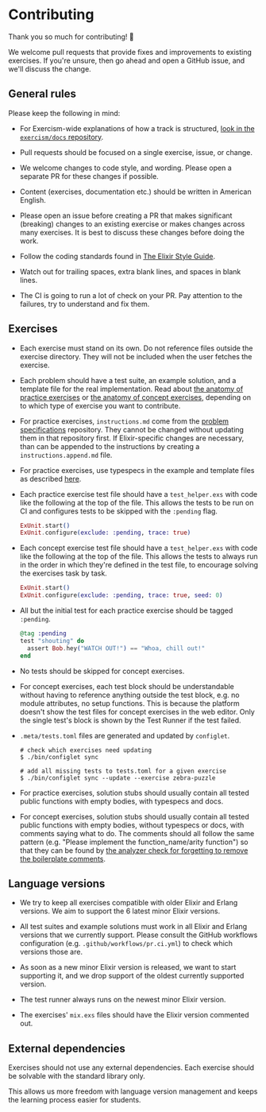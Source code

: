 # Contributing

Thank you so much for contributing! :tada:

We welcome pull requests that provide fixes and improvements to existing
exercises. If you're unsure, then go ahead and open a GitHub issue, and we'll
discuss the change.

## General rules

Please keep the following in mind:

- For Exercism-wide explanations of how a track is structured, [look in the `exercism/docs` repository](https://github.com/exercism/docs/tree/main/building/tracks).

- Pull requests should be focused on a single exercise, issue, or change.

- We welcome changes to code style, and wording. Please open a separate PR for
  these changes if possible.

- Content (exercises, documentation etc.) should be written in American English.

- Please open an issue before creating a PR that makes significant (breaking)
  changes to an existing exercise or makes changes across many exercises. It is
  best to discuss these changes before doing the work.

- Follow the coding standards found in
  [The Elixir Style Guide](https://github.com/lexmag/elixir-style-guide).

- Watch out for trailing spaces, extra blank lines, and spaces in blank lines.

- The CI is going to run a lot of check on your PR. Pay attention to the failures, try to understand and fix them.


## Exercises

- Each exercise must stand on its own. Do not reference files outside the
  exercise directory. They will not be included when the user fetches the
  exercise.

- Each problem should have a test suite, an example solution, and a template
  file for the real implementation. Read about [the anatomy of practice exercises](https://github.com/exercism/docs/blob/main/building/tracks/practice-exercises.md) or [the anatomy of concept exercises](https://github.com/exercism/docs/blob/main/building/tracks/concept-exercises.md), depending on to which type of exercise you want to contribute.

- For practice exercises, `instructions.md` come from the [problem specifications](https://github.com/exercism/problem-specifications) repository. They cannot be changed without updating them in that repository first. If Elixir-specific changes are necessary, than can be appended to the instructions by creating a `instructions.append.md` file.

- For practice exercises, use typespecs in the example and template files as described [here](https://elixir-lang.org/getting-started/typespecs-and-behaviours.html).

- Each practice exercise test file should have a `test_helper.exs` with code like the following at the top of the file.
  This allows the tests to be run on CI and configures tests to be skipped with the `:pending` flag.

    ```elixir
    ExUnit.start()
    ExUnit.configure(exclude: :pending, trace: true)
    ```

- Each concept exercise test file should have a `test_helper.exs` with code like the following at the top of the file.
  This allows the tests to always run in the order in which they're defined in the test file, to encourage solving the exercises task by task.

    ```elixir
    ExUnit.start()
    ExUnit.configure(exclude: :pending, trace: true, seed: 0)
    ```

- All but the initial test for each practice exercise should be tagged `:pending`.

    ```elixir
    @tag :pending
    test "shouting" do
      assert Bob.hey("WATCH OUT!") == "Whoa, chill out!"
    end
    ```

- No tests should be skipped for concept exercises.

- For concept exercises, each test block should be understandable without having to reference anything outside the test block, e.g. no module attributes, no setup functions. This is because the platform doesn't show the test files for concept exercises in the web editor. Only the single test's block is shown by the Test Runner if the test failed.

- `.meta/tests.toml` files are generated and updated by `configlet`.

    ```shell
    # check which exercises need updating
    $ ./bin/configlet sync

    # add all missing tests to tests.toml for a given exercise
    $ ./bin/configlet sync --update --exercise zebra-puzzle

    ```

- For practice exercises, solution stubs should usually contain all tested public functions with empty bodies, with typespecs and docs.

- For concept exercises, solution stubs should usually contain all tested public functions with empty bodies, without typespecs or docs, with comments saying what to do. The comments should all follow the same pattern (e.g. "Please implement the function_name/arity function") so that they can be found by [the analyzer check for forgetting to remove the boilerplate comments](https://github.com/exercism/elixir-analyzer/blob/main/lib/elixir_analyzer/exercise_test/common_checks/comments.ex).

## Language versions

- We try to keep all exercises compatible with older Elixir and Erlang versions. We aim to support the 6 latest minor Elixir versions.

- All test suites and example solutions must work in all Elixir and Erlang versions that we currently support. Please consult the GitHub workflows configuration (e.g. `.github/workflows/pr.ci.yml`) to check which versions those are.

- As soon as a new minor Elixir version is released, we want to start supporting it, and we drop support of the oldest currently supported version.

- The test runner always runs on the newest minor Elixir version.

- The exercises' `mix.exs` files should have the Elixir version commented out.


## External dependencies

Exercises should not use any external dependencies. Each exercise should be solvable with the standard library only.

This allows us more freedom with language version management and keeps the learning process easier for students.
